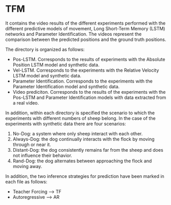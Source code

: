 # TFM

It contains the video results of the different experiments performed with the different predictive models of movement, Long Short-Term Memory (LSTM) networks and Parameter Identification. The videos represent the comparison between the predicted positions and the ground truth positions.

The directory is organized as follows:
- Pos-LSTM. Corresponds to the results of experiments with the Absolute Position LSTM model and synthetic data.
- Vel-LSTM. Corresponds to the experiments with the Relative Velocity LSTM model and synthetic data.
- Parameter Identification. Corresponds to the experiments with the Parameter Identification model and synthetic data.
- Video prediciton. Corresponds to the results of the experiments with the Pos-LSTM and Parameter Identification models with data extracted from a real video.

In addition, within each directory is specified the scenario to which the experiments with different numbers of sheep belong. In the case of the experiments with synthetic data there are four scenarios:
1. No-Dog: a system where only sheep interact with each other.
2. Always-Dog: the dog continually interacts with the flock by moving through or near it. 
3. Distant-Dog: the dog consistently remains far from the sheep and does not influence their behavior.
4. Rand-Dog: the dog alternates between approaching the flock and moving away.

In addition, the two inference strategies for prediction have been marked in each file as follows:
- Teacher Forcing --> TF
- Autoregressive --> AR
